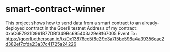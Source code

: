 # smart-contract-winner
This project shows how to send data from a smart contract to an already-deployed contract in the Goerli testnet
Address of my contract: 0xaC6E7931D961B77DBf349Bc695403a29e8f67005
Event Tx: https://goerli.etherscan.io/tx/0x13876cc5f8c29c3a7f5be598a4a39356eae2d382ef7cfda23a37c41725a24226